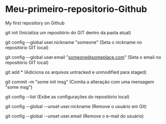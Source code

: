 # Meu-primeiro-repositorio-Github
My first repository on Github

git init (Inicializa um repositório do GIT dentro da pasta atual)

  git config –-global user.nickname "someone" (Seta o nickname no repositório GIT local)

  git config –-global user.email "someone@someplace.com" (Seta o email no repositório GIT local)

  git add * (Adiciona os arquivos untracked e unmodified para staged)

  git commit -m "some init msg" (Comita a alteração com uma mensagem "some msg")


git config --list (Exibe as configurações do repositório local)

git config --global --unset user.nickname (Remove o usuário em Git)

git config --global --unset user.email (Remove o e-mail do usuário)
